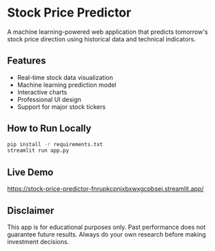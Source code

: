 # Stock Price Predictor

A machine learning-powered web application that predicts tomorrow's stock price direction using historical data and technical indicators.

## Features

- Real-time stock data visualization
- Machine learning prediction model
- Interactive charts
- Professional UI design
- Support for major stock tickers

## How to Run Locally

```bash
pip install -r requirements.txt
streamlit run app.py
```

## Live Demo

https://stock-price-predictor-fnrupkcpnjxbxwxgcpbsei.streamlit.app/

## Disclaimer

This app is for educational purposes only. Past performance does not guarantee future results. Always do your own research before making investment decisions.

